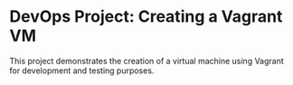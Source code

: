 # DevOps Project: Creating a Vagrant VM

This project demonstrates the creation of a virtual machine using Vagrant for development and testing purposes.
